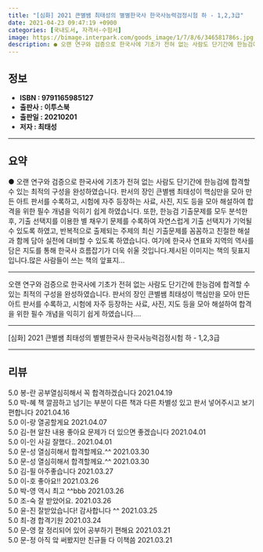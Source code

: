 ```yaml
---
title: "[심화] 2021 큰별쌤 최태성의 별별한국사 한국사능력검정시험 하 - 1,2,3급"
date: 2021-04-23 09:47:19 +0900
categories: [국내도서, 자격서-수험서]
image: https://bimage.interpark.com/goods_image/1/7/8/6/346581786s.jpg
description: ● 오랜 연구와 검증으로 한국사에 기초가 전혀 없는 사람도 단기간에 한능검에 합격할 수 있는 최적의 구성을 완성하였습니다. 판서의 장인 큰별쌤 최태성이 핵심만을 모아 만든 아트 판서를 수록하고, 시험에 자주 등장하는 사료, 사진, 지도 등을 모아 해설하여 합격을 위한 필수 개념을 익히
---
```


## **정보**

- **ISBN : 9791165985127**
- **출판사 : 이투스북**
- **출판일 : 20210201**
- **저자 : 최태성**

------



## **요약**

●  오랜 연구와 검증으로 한국사에 기초가 전혀 없는 사람도 단기간에 한능검에 합격할 수 있는 최적의 구성을 완성하였습니다. 판서의 장인 큰별쌤 최태성이 핵심만을 모아 만든 아트 판서를 수록하고, 시험에 자주 등장하는 사료, 사진, 지도 등을 모아 해설하여 합격을 위한 필수 개념을 익히기 쉽게 하였습니다. 또한, 한능검 기출문제를 모두 분석한 후, 기출 선택지를 이용한 별 채우기 문제를 수록하여 자연스럽게 기출 선택지가 기억될 수 있도록 하였고, 반복적으로 출제되는 주제의 최신 기출문제를 꼼꼼하고 친절한 해설과 함께 담아 실전에 대비할 수 있도록 하였습니다. 여기에 한국사 연표와 지역의 역사를 담은 지도를 통해 한국사 흐름잡기가 더욱 쉬울 것입니다.제시된 이미지는 책의 뒷표지입니다.많은 사람들이 쓰는 책의 앞표지...

------

오랜 연구와 검증으로 한국사에 기초가 전혀 없는 사람도 단기간에 한능검에 합격할 수 있는 최적의 구성을 완성하였습니다. 판서의 장인 큰별쌤 최태성이 핵심만을 모아 만든 아트 판서를 수록하고, 시험에 자주 등장하는 사료, 사진, 지도 등을 모아 해설하여 합격을 위한 필수 개념을 익히기 쉽게 하였습니다.... 

------


[심화] 2021 큰별쌤 최태성의 별별한국사 한국사능력검정시험 하 - 1,2,3급 

------


## **리뷰** 

5.0 봉-란 공부열심히해서 꼭 합격하겠습니다 2021.04.19 <br/>5.0 박-혜 책 깔끔하고 넘기는 부분이 다른 책과 다른 차별성 있고 판서 넣어주시고 보기 편합니다 2021.04.16 <br/>5.0 이-랑 열공할게요 2021.04.07 <br/>5.0 김-현 알찬 내용  좋아요 
문제가 더 있으면 좋겠습니다  2021.04.01 <br/>5.0 이-인 사길 잘했다.. 2021.04.01 <br/>5.0 문-성 열심히해서 합격할께요.^^ 2021.03.30 <br/>5.0 문-성 열심히해서 합격할께요.^^ 2021.03.30 <br/>5.0 김-필 아주좋습니다  2021.03.27 <br/>5.0 이-호 좋아요!! 2021.03.26 <br/>5.0 박-영 역시 최고 ^^bbb 2021.03.26 <br/>5.0 조-숙 잘 받았어요.  2021.03.26 <br/>5.0 윤-진 잘받았습니다! 감사합니다 ^^ 2021.03.25 <br/>5.0 최-경 합격기원 2021.03.24 <br/>5.0 문-영 잘 정리되어 있어 공부하기 편해요
 2021.03.21 <br/>5.0 문-정 아직 앜 써봤지만 친규들 다 이책씀 2021.03.21 <br/>
